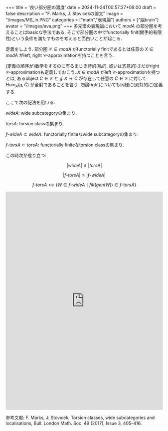 +++
title = '良い部分圏の濃度'
date = 2024-11-24T00:57:27+09:00
draft = false
description = "F. Marks, J. Stovıcekの論文"
image = "/images/MS_in.PNG"
categories = ["math","表現論"]
authors = ["脳brain"]
avatar = "/images/ava.png"
+++
多元環の表現論において $modA$ の部分圏を考えることはbasicな手法である.
そこで部分圏の中でfunctorially finit(関手的有限性)という条件を満たすものを考えると面白いことが起こる.

定義をしよう. 部分圏 $\mathcal{C}\in modA$ がfunctorially finitであるとは任意の $X\in modA$ がleft, right $\mathcal{C}$-approximationを持つことを言う.

(定義の順序が)数学をするのに有るまじき詩的(私的, 或いは恣意的)さだがright $\mathcal{C}$-approximationも定義しておこう. $X\in modA$ がleft $\mathcal{C}$-approximationを持つとは, あるobject $C\in \mathcal{C}$ と $g\colon X\to C$ が存在して任意の $\tilde{C}\in\mathcal{C}$ に対して $Hom_{A}(g,\tilde{C})$ が全射であることを言う. 勿論rightについても同様に(双対的に)定義する.

ここで次の記法を用いる:

$wideA\colon$ wide subcategoryの集まり.

$torsA\colon$ torsion classの集まり.

$f$-$wideA\subset wideA\colon$ functorially finiteなwide subcategoryの集まり.

$f$-$torsA\subset torsA\colon$ functorially finiteなtorsion classの集まり.

この時次が成り立つ:

$$|wideA| \le |torsA|$$

$$|f\text{-}torsA| \le |f\text{-}wideA|$$

$$f\text{-}torsA \leftrightarrow \lbrace W\in f\text{-}wideA \mid filt(gen(W))\in f\text{-}torsA\rbrace $$

<embed src="https://arxiv.org/pdf/1503.04639" type="application/pdf" width="100%" height="700px">


参考文献:
F. Marks, J. Stovıcek, Torsion classes, wide subcategories and localisations, Bull. London Math. Soc. 49
(2017), Issue 3, 405–416.